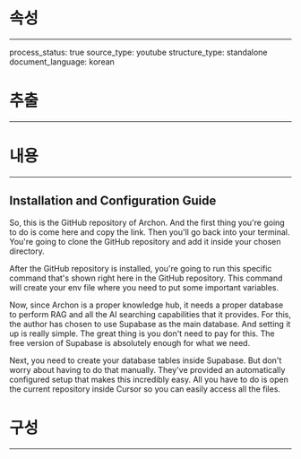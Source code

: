 # 속성
---
process_status: true
source_type: youtube
structure_type: standalone
document_language: korean

# 추출
---


# 내용
---
## Installation and Configuration Guide

So, this is the GitHub repository of Archon. And the first thing you're going to do is come here and copy the link. Then you'll go back into your terminal. You're going to clone the GitHub repository and add it inside your chosen directory.

After the GitHub repository is installed, you're going to run this specific command that's shown right here in the GitHub repository. This command will create your env file where you need to put some important variables.

Now, since Archon is a proper knowledge hub, it needs a proper database to perform RAG and all the AI searching capabilities that it provides. For this, the author has chosen to use Supabase as the main database. And setting it up is really simple. The great thing is you don't need to pay for this. The free version of Supabase is absolutely enough for what we need.

Next, you need to create your database tables inside Supabase. But don't worry about having to do that manually. They've provided an automatically configured setup that makes this incredibly easy. All you have to do is open the current repository inside Cursor so you can easily access all the files.

# 구성
---
